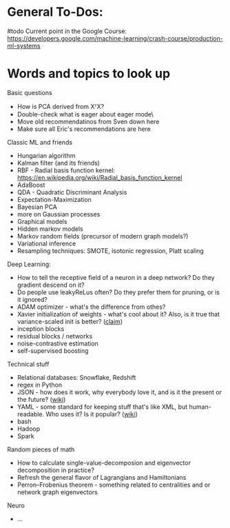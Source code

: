 # General To-Dos:

#todo
Current point in the Google Course: https://developers.google.com/machine-learning/crash-course/production-ml-systems

# Words and topics to look up

Basic questions
* How is PCA derived from XᵀX?
* Double-check what is eager about eager mode\
* Move old recommendatinos from Sven down here
* Make sure all Eric's recommendations are here

Classic ML and friends
* Hungarian algorithm
* Kalman filter (and its friends)
* RBF - Radial basis function kernel: https://en.wikipedia.org/wiki/Radial_basis_function_kernel
* AdaBoost
* QDA - Quadratic Discriminant Analysis
* Expectation-Maximization
* Bayesian PCA
* more on Gaussian processes
* Graphical models
* Hidden markov models
* Markov random fields (precursor of modern graph models?)
* Variational inference
* Resampling techniques: SMOTE, isotonic regression, Platt scaling

Deep Learning:
* How to tell the receptive field of a neuron in a deep network? Do they gradient descend on it?
* Do people use leakyReLus often? Do they prefer them for pruning, or is it ignored?
* ADAM optimizer - what's the difference from othes?
* Xavier initialization of weights - what's cool about it? Also, is it true that variance-scaled init is better? ([claim](https://pcc.cs.byu.edu/2017/10/02/practical-advice-for-building-deep-neural-networks/))
* inception blocks
* residual blocks / networks
* noise-contrastive estimation
* self-supervised boosting

Technical stuff
* Relational databases: Snowflake, Redshift
* regex in Python
* JSON - how does it work, why everybody love it, and is it the present or the future? ([wiki](https://en.wikipedia.org/wiki/JSON))
* YAML - some standard for keeping stuff that's like XML, but human-readable. Who uses it? Is it popular? ([wiki](https://en.wikipedia.org/wiki/YAML))
* bash
* Hadoop
* Spark

Random pieces of math
* How to calculate single-value-decomposion and eigenvector decomposition in practice?
* Refresh the general flavor of Lagrangians and Hamiltonians
* Perron–Frobenius theorem - something related to centralities and or network graph eigenvectors

Neuro
* ...
